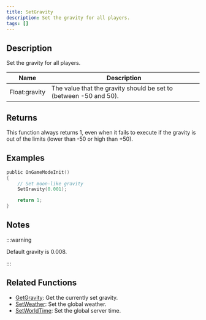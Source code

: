 ```yaml
---
title: SetGravity
description: Set the gravity for all players.
tags: []
---
```


## Description

Set the gravity for all players.

| Name          | Description                                                       |
| ------------- | ----------------------------------------------------------------- |
| Float:gravity | The value that the gravity should be set to (between -50 and 50). |

## Returns

This function always returns 1, even when it fails to execute if the gravity is out of the limits (lower than -50 or high than +50).

## Examples

```c
public OnGameModeInit()
{
    // Set moon-like gravity
    SetGravity(0.001);

    return 1;
}
```

## Notes

:::warning

Default gravity is 0.008.

:::

## Related Functions

- [GetGravity](GetGravity): Get the currently set gravity.
- [SetWeather](SetWeather): Set the global weather.
- [SetWorldTime](SetWorldTime): Set the global server time.
